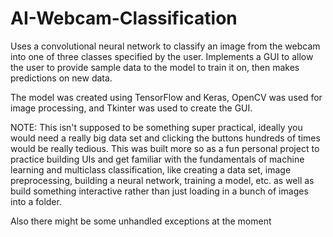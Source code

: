 # AI-Webcam-Classification
Uses a convolutional neural network to classify an image from the webcam into one of three classes specified by the user.
Implements a GUI to allow the user to provide sample data to the model to train it on, then makes predictions on new data.

The model was created using TensorFlow and Keras, OpenCV was used for image processing, and Tkinter was used to create the GUI.

NOTE: This isn't supposed to be something super practical, ideally you would need a really big data set and clicking the buttons hundreds of times would be really tedious.
This was built more so as a fun personal project to practice building UIs and get familiar with the fundamentals of machine learning and multiclass classification,
like creating a data set, image preprocessing, building a neural network, training a model, etc. as well as build something interactive rather than just loading in a bunch of images into a folder.

Also there might be some unhandled exceptions at the moment

